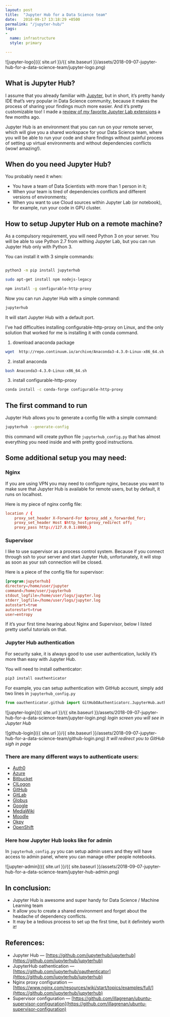 ```yaml
---
layout: post
title:  "Jupyter Hub for a Data Science team"
date:   2018-09-17 13:18:29 +0500
permalink: "/jupyter-hub/"
tags:
- 
  name: infrastructure
  style: primary

---
```


![jupyter-logo]({{ site.url }}/{{ site.baseurl }}/assets/2018-09-07-jupyter-hub-for-a-data-science-team/jupyter-logo.png)

## What is Jupyter Hub?

I assume that you already familiar with [Jupyter](https://jupyter.org/), but in short, it’s pretty handy IDE that’s very popular in Data Science community, because it makes the process of sharing your findings much more easier. And it’s pretty customizable too! I made a [review of my favorite Jupyter Lab extensions](https://subpath.github.io/data-blog/jupyter-lab-extensions/) a few months ago.


Jupyter Hub is an environment that you can run on your remote server, which will give you a shared workspace for your Data Science team, where you will be able to run your code and share findings without painful process of setting up virtual environments and without dependencies conflicts (wow! amazing!).


## When do you need Jupyter Hub?


You probably need it when:

* You have a team of Data Scientists with more than 1 person in it;
* When your team is tired of dependencies conflicts and different versions of environments;
* When you want to use Cloud sources within Jupyter Lab (or notebook), for example, run your code in GPU cluster.

## How to setup Jupyter Hub on a remote machine?

As a compulsory requirement, you will need Python 3 on your server. You will be able to use Python 2.7 from withing Jupyter Lab, but you can run Jupyter Hub only with Python 3.

You can install it with 3 simple commands:

```bash

python3 -m pip install jupyterhub

sudo apt-get install npm nodejs-legacy

npm install -g configurable-http-proxy
```

Now you can run Jupyter Hub with a simple command:

```bash
jupyterhub
```

It will start Jupyter Hub with a default port.

I’ve had difficulties installing configurable-http-proxy on Linux, and the only solution that worked for me is installing it with conda command.

1. download anaconda package
```bash
wget  http://repo.continuum.io/archive/Anaconda3-4.3.0-Linux-x86_64.sh
```
2. install anaconda
```bash
bash Anaconda3-4.3.0-Linux-x86_64.sh
```
3. install configurable-http-proxy
```bash
conda install -c conda-forge configurable-http-proxy
```

## The first command to run

Jupyter Hub allows you to generate a config file with a simple command:
```bash
jupyterhub --generate-config
```

this command will create python file `jupyterhub_config.py` that has almost everything you need inside and with pretty good instructions.


## Some additional setup you may need:

### Nginx

If you are using VPN you may need to configure nginx, because you want to make sure that Jupyter Hub is available for remote users, but by default, it runs on localhost.

Here is my piece of nginx config file:

```conf
location / {
    proxy_set_header X-Forward-For $proxy_add_x_forwarded_for;
    proxy_set_header Host $http_host;proxy_redirect off;
    proxy_pass http://127.0.0.1:8000;}
```

### Supervisor

I like to use supervisor as a process control system. Because if you connect through ssh to your server and start Jupyter Hub, unfortunately, it will stop as soon as your ssh connection will be closed.

Here is a piece of the config file for supervisor:

```conf
[program:jupyterhub]
directory=/home/user/jupyter
command=/home/user/jupyterhub
stdout_logfile=/home/user/logs/jupyter.log
stderr_logfile=/home/user/logs/jupyter.log
autostart=true
autorestart=true
user=entropy
```

If it’s your first time hearing about Nginx and Supervisor, below I listed pretty useful tutorials on that.

### Jupyter Hub authentication

For security sake, it is always good to use user authentication, luckily it’s more than easy with Jupyter Hub.

You will need to install oathenticator:
```bash
pip3 install oauthenticator
```

For example, you can setup authentication with GitHub account, simply add two lines in `jupyterhub_config.py`

```python
from oauthenticator.github import GitHubOAuthenticatorc.JupyterHub.authenticator_class = GitHubOAuthenticator
```

![jupyter-login]({{ site.url }}/{{ site.baseurl }}/assets/2018-09-07-jupyter-hub-for-a-data-science-team/jupyter-login.png)
*login screen you will see in Jupyter Hub*


![github-login]({{ site.url }}/{{ site.baseurl }}/assets/2018-09-07-jupyter-hub-for-a-data-science-team/github-login.png)
*It will redirect you to GitHub sigh in page*

### There are many different ways to authenticate users:
* [Auth0](https://github.com/jupyterhub/oauthenticator/blob/master/oauthenticator/auth0.py)
* [Azure](https://github.com/jupyterhub/oauthenticator#azure-setup)
* [Bitbucket](https://github.com/jupyterhub/oauthenticator/blob/master/oauthenticator/bitbucket.py)
* [CILogon](https://github.com/jupyterhub/oauthenticator/blob/master/oauthenticator/cilogon.py)
* [GitHub](https://github.com/jupyterhub/oauthenticator#github-setup)
* [GitLab](https://github.com/jupyterhub/oauthenticator#gitlab-setup)
* [Globus](https://github.com/jupyterhub/oauthenticator#globus-setup)
* [Google](https://github.com/jupyterhub/oauthenticator#google-setup)
* [MediaWiki](https://github.com/jupyterhub/oauthenticator/blob/master/oauthenticator/mediawiki.py)
* [Moodle](https://github.com/jupyterhub/oauthenticator#moodle-setup)
* [Okpy](https://github.com/jupyterhub/oauthenticator#okpyauthenticator)
* [OpenShift](https://github.com/jupyterhub/oauthenticator#openshift-setup)



### Here how Jupyter Hub looks like for admin

In `jupyterhub_config.py` you can setup admin users and they will have access to admin panel, where you can manage other people notebooks.

![jupyter-admin]({{ site.url }}/{{ site.baseurl }}/assets/2018-09-07-jupyter-hub-for-a-data-science-team/jupyter-hub-admin.png)

## In conclusion:

* Jupyter Hub is awesome and super handy for Data Science / Machine Learning team
* It allow you to create a shared environment and forget about the headache of dependency conflicts.
* It may be a tedious process to set up the first time, but it definitely worth it!

## References:

* Jupyter Hub — [https://github.com/jupyterhub/jupyterhub](https://github.com/jupyterhub/jupyterhub)
* JupyterHub oathentication — [https://github.com/jupyterhub/oauthenticator](https://github.com/jupyterhub/jupyterhub)
* Nginx proxy configuration — [https://www.nginx.com/resources/wiki/start/topics/examples/full/](https://github.com/jupyterhub/jupyterhub)
* Supervisor configuration — [https://github.com/illagrenan/ubuntu-supervisor-configuration](https://github.com/illagrenan/ubuntu-supervisor-configuration)